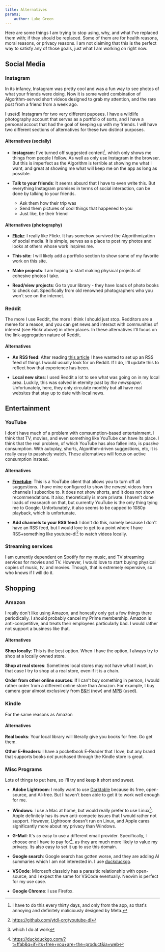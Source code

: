 ```yaml
---
title: Alternatives
params:
    author: Luke Green
---
```


Here are some things I am trying to stop using, why, and what I've replaced them
with; if they should be replaced. Some of them are for health reasons, moral
reasons, or privacy reasons. I am not claiming that this is the perfect way to
satisfy any of those goals, just what I am working on right now.

## Social Media

### Instagram

In its infancy, Instagram was pretty cool and was a fun way to see photos of
what your friends were doing. Now it is some weird combination of
Algorithm-served short videos designed to grab my attention, and the rare post
from a friend from a week ago.

I use(d) Instagram for two very different puposes. I have a wildlife photography
account that serves as a portfolio of sorts, and I have a personal accout that
had the goal of keeping up with my friends. I will have two different sections
of alternatives for these two distinct purposes.

#### Alternatives (socially)

-   **Instagram**: I've turned off suggested content[^1], which only shows me
    things from people I follow. As well as only use Instagram in the browser.
    But this is imperfect as the Algorithm is terrible at showing me what I
    want, and great at showing me what will keep me on the app as long as
    possible.

-   **Talk to your friends**: It seems absurd that I have to even write this.
    But everything Instagram promises in terms of social interaction, can be
    done by talking to your friends.

    -   Ask them how their trip was
    -   Send them pictures of cool things that happened to you
    -   Just like, be their friend

#### Alternatives (photography)

-   **[Flickr](https://flickr.com)**: I really like Flickr. It has somehow
    survived the Algorithmization of social media. It is simple, serves as a
    place to post my photos and looks at others whose work inspires me.

-   **This site**: I will likely add a portfolio section to show some of my
    favorite work on this site.

-   **Make projects**: I am hoping to start making physical projects of cohesive
    photos I take.

-   **Read/view projects**: Go to your library - they have loads of photo books
    to check out. Specifically from old renowned photographers who you won't see
    on the internet.

### Reddit

The more I use Reddit, the more I think I should just stop. Redditors are a meme
for a reason, and you can get news and interact with communities of interest
(see Flickr above) in other places. In these alternatives I'll focus on the
link-aggregation nature of Reddit.

#### Alternatives

-   **An RSS feed**: After reading
    [this article](https://www.staygrounded.online/p/a-well-curated-feed-reader-is-a-wonderful?utm_source=publication-search)
    I have wanted to set up an RSS feed of things I would usually look for on
    Reddit. If I do, I'll update this to reflect how that experience has been.

-   **Local new sites**: I used Reddit a lot to see what was going on in my
    local area. Luckily, this was solved in eternity past by _the newspaper_.
    Unfortunately, here, they only circulate monthly but all have real websites
    that stay up to date with local news.

## Entertainment

### YouTube

I don't have much of a problem with comsumption-based entertainment. I think
that TV, movies, and even something like YouTube can have its place. I think
that the real problem, of which YouTube has also fallen into, is _passive_
consumption. With autoplay, shorts, Algorithm-driven suggestions, etc, it is
really easy to passively watch. These alternatives will focus on active
consumption instead.

#### Alternatives

-   **[Freetube](https://github.com/FreeTubeApp/FreeTube)**: This is a YouTube
    client that allows you to turn off all suggestions. I have mine configured
    to show the newest videos from channels I subscribe to. It does not show
    shorts, and it does not show recommendations. It also, theoretically is more
    private. I haven't done loads of reasearch on that, but currently YouTube is
    the only thing tying me to Google. Unfortunately, it also seems to be capped
    to 1080p playback, which is unfortunate.

-   **Add channels to your RSS feed**: I don't do this, namely because I don't
    have an RSS feed, but I would love to get to a point where I have
    RSS+something like youtube-dl[^2] to watch videos locally.

### Streaming services

I am currently dependent on Spotify for my music, and TV streaming services for
movies and TV. However, I would love to start buying physical copies of music,
tv, and movies. Though, that is extremely expensive, so who knows if I will do
it.

## Shopping

### Amazon

I really don't like using Amazon, and honestly only get a few things there
periodically. I should probably cancel my Prime membership. Amazon is
anti-competitive, and treats their employees particularly bad. I would rather
not support a business like that.

#### Alternatives

**Shop locally**: This is the best option. When I have the option, I always try
to shop at a locally owned store.

**Shop at real stores**: Sometimes local stores may not have what I want, in
that case I try to shop at a real store, even if it is a chain.

**Order from other online sources**: If I can't buy something in person, I would
rather order from a different online store than Amazon. For example, I buy
camera gear almost exclusively from [B&H](https://www.bhphotovideo.com/) (new)
and [MPB](https://www.mpb.com/) (used).

### Kindle

For the same reasons as Amazon

#### Alternatives

**Real books**: Your local library will literally give you books for free. Go
get them.

**Other E-Readers**: I have a pocketbook E-Reader that I love, but any brand
that supports books _not_ purchased through the Kindle store is great.

### Misc Programs

Lots of things to put here, so I'll try and keep it short and sweet.

-   **Adobe Lightroom**: I really want to use
    [Darktable](https://www.darktable.org/) because its free, open-source, and
    AI-free. But I haven't been able to get it to work well enough for me.

-   **Windows**: I use a Mac at home, but would really prefer to use Linux[^3].
    Apple definitely has its own anti-compete issues that I would rather not
    support. However, Lightroom doesn't run on Linux, and Apple cares
    significantly more about my privacy than Windows.

-   **G-Mail**: It's _so_ easy to use a different email provider. Specifically,
    I choose one I have to pay for[^4], as they are much more likely to value my
    privacy. Its also easy to set it up to use this domain.

-   **Google search**: Google search has gotten worse, and they are adding AI
    summaries which I am not interested in. I use
    [duckduckgo](https://duckduckgo.com).

-   **VSCode**: Microsoft classicly has a parasitic relationship with
    open-source, and I expect the same for VSCode eventually. Neovim is perfect
    for my use case.

-   **Google Chrome**: I use Firefox.

[^1]:
    I have to do this every thirty days, and only from the app, so that's
    annoying and definitely maliciously designed by Meta.

[^2]: https://github.com/ytdl-org/youtube-dl
[^3]: which I do at work
[^4]: https://duckduckgo.com/?t=ffab&q=if+its+free+you+are+the+product&ia=web
